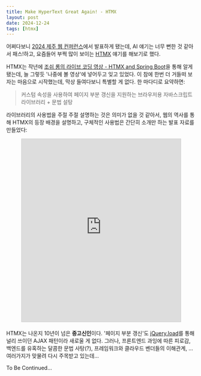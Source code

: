 ```yaml
---
title: Make HyperText Great Again! - HTMX
layout: post
date: 2024-12-24
tags: [htmx]
---
```


어쩌다보니 [2024 제주 웹 컨퍼런스](https://jejuweb.kr/)에서 발표하게 됐는데,
AI 얘기는 너무 뻔한 것 같아서 패스!하고, 요즘들어 부쩍 많이 보이는 [HTMX](https://htmx.org/) 얘기를 해보기로 했다.

HTMX는 작년에 [조쉬 롱의 라이브 코딩 영상 - HTMX and Spring Boot](https://www.youtube.com/live/M9TL-2Jbr0c?si=eoAc_esrCUkuDRqK)을 통해 알게 됐는데,
늘 그렇듯 '나중에 볼 영상'에 넣어두고 잊고 있었다. 이 참에 한번 더 거들떠 보자는 마음으로 시작했는데, 막상 들여다보니 특별할 게 없다. 한 마다디로 요약하면:

> 커스텀 속성을 사용하여 페이지 부분 갱신을 지원하는 브라우저용 자바스크립트 라이브러리 + 문법 설탕

라이브러리의 사용법을 주절 주절 설명하는 것은 의미가 없을 것 같아서,
웹의 역사를 통해 HTMX의 등장 배경을 설명하고,
구체적인 사용법은 간단히 소개만 하는 발표 자료를 만들었다:

<figure>
<iframe src="https://www.slideshare.net/slideshow/embed_code/key/lWN7TRUItggKU6?startSlide=1" width="597" height="486" frameborder="0" marginwidth="0" marginheight="0" scrolling="no" style="border:1px solid #CCC; border-width:1px; margin-bottom:5px;max-width: 100%;" allowfullscreen></iframe>
</figure>

HTMX는 나온지 10년이 넘은 **중고신인**이다.
'페이지 부분 갱신'도 [jQuery.load](https://api.jquery.com/load/)를 통해 널리 쓰이던 AJAX 패턴이라 새로울 게 없다.
그러나, 프론트엔드 과잉에 따른 피로감, 백엔드를 유혹하는 달콤한 문법 사탕(?), 프레임워크와 클라우드 벤더들의 이해관계, ...
여러가지가 맞물려 다시 주목받고 있는데...

To Be Continued...
